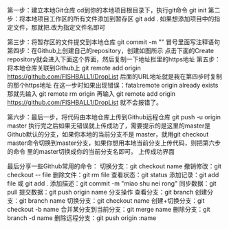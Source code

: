 第一步：建立本地Git仓库
cd到你的本地项目根目录下，执行git命令
git
init
第二步：将本地项目工作区的所有文件添加到暂存区
git
add .
如果想添加项目中的指定文件，那就把.改为指定文件名即可

第三步：将暂存区的文件提交到本地仓库
git
commit -m ""
冒号里面写注释语句
第四步：在Github上创建自己的repository，创建如图所示
点击下面的Create repository就会进入下面这个界面，然后复制一下地址栏里的https地址
第五步：将本地仓库关联到Github上
git remote add origin https://github.com/FISHBALL1/DropList
后面的URL地址就是我在第四步时复制的那个https地址
在这一步时如果出现错误：fatal:remote origin already exists
那就先输入 git remote rm origin
再输入 git remote add origin https://github.com/FISHBALL1/DropList 就不会报错了。

第六步：最后一步，将代码由本地仓库上传到Github远程仓库
git push -u origin master
执行完之后如果无错误就上传成功了，需要提示的是这里的master是Github默认的分支，如果你本地的当前分支不是               master，就用git checkout master命令切换到master分支，如果你想用本地当前分支上传代码，则把第六步的命令
里的master切换成你的当前分支名即可。
上传成功界面



最后分享一些Github常用的命令：
切换分支：git checkout name
撤销修改：git checkout -- file
删除文件：git rm file
查看状态：git status
添加记录：git add file 或 git add .
添加描述：git commit -m "miao shu nei rong"
同步数据：git pull
提交数据：git push origin name
分支操作
查看分支：git branch
创建分支：git branch name
切换分支：git checkout name
创建+切换分支：git checkout -b name
合并某分支到当前分支：git merge name
删除分支：git branch -d name
删除远程分支：git push origin :name